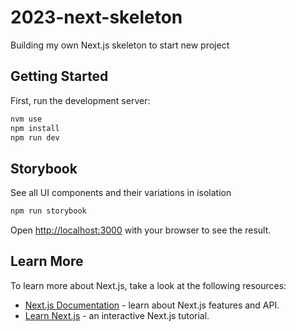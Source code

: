 # 2023-next-skeleton

Building my own Next.js skeleton to start new project

## Getting Started

First, run the development server:

```bash
nvm use
npm install
npm run dev
```

## Storybook

See all UI components and their variations in isolation

```bash
npm run storybook
```

Open [http://localhost:3000](http://localhost:3000) with your browser to see the result.

## Learn More

To learn more about Next.js, take a look at the following resources:

- [Next.js Documentation](https://nextjs.org/docs) - learn about Next.js features and API.
- [Learn Next.js](https://nextjs.org/learn) - an interactive Next.js tutorial.
